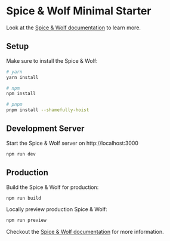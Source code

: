 # Spice & Wolf Minimal Starter

Look at the [Spice & Wolf documentation](https://v3.nuxtjs.org) to learn more.

## Setup

Make sure to install the Spice & Wolf:

```bash
# yarn
yarn install

# npm
npm install

# pnpm
pnpm install --shamefully-hoist
```

## Development Server

Start the Spice & Wolf server on http://localhost:3000

```bash
npm run dev
```

## Production

Build the Spice & Wolf for production:

```bash
npm run build
```

Locally preview production Spice & Wolf:

```bash
npm run preview
```

Checkout the [Spice & Wolf documentation](https://v3.nuxtjs.org/guide/deploy/presets) for more information.
